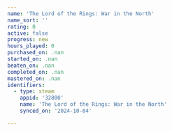 ```yaml
---
name: 'The Lord of the Rings: War in the North'
name_sort: ''
rating: 0
active: false
progress: new
hours_played: 0
purchased_on: .nan
started_on: .nan
beaten_on: .nan
completed_on: .nan
mastered_on: .nan
identifiers:
  - type: steam
    appid: '32800'
    name: 'The Lord of the Rings: War in the North'
    synced_on: '2024-10-04'

---
```

